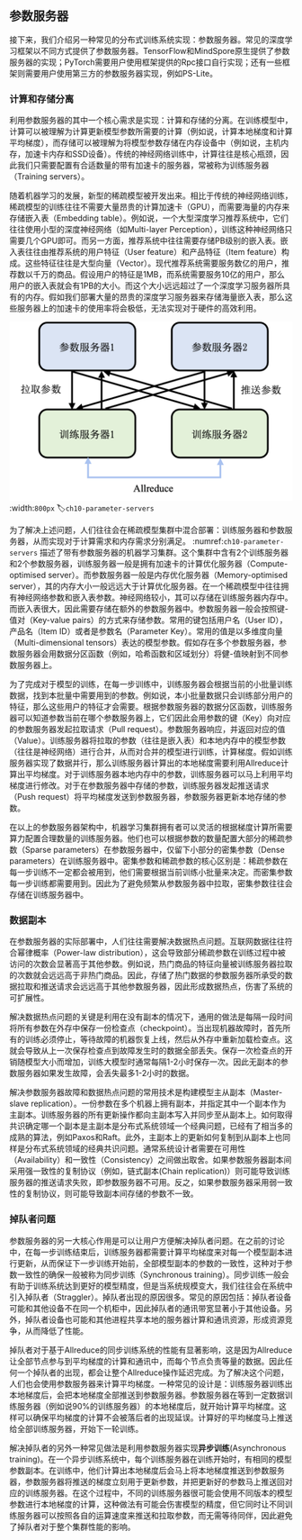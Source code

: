 ## 参数服务器

接下来，我们介绍另一种常见的分布式训练系统实现：参数服务器。常见的深度学习框架以不同方式提供了参数服务器。TensorFlow和MindSpore原生提供了参数服务器的实现；PyTorch需要用户使用框架提供的Rpc接口自行实现；还有一些框架则需要用户使用第三方的参数服务器实现，例如PS-Lite。

### 计算和存储分离

利用参数服务器的其中一个核心需求是实现：计算和存储的分离。在训练模型中，计算可以被理解为计算更新模型参数所需要的计算（例如说，计算本地梯度和计算平均梯度），而存储可以被理解为将模型参数存储在内存设备中（例如说，主机内存，加速卡内存和SSD设备）。传统的神经网络训练中，计算往往是核心瓶颈，因此我们只需要配置有合适数量的带有加速卡的服务器，常被称为训练服务器（Training servers）。

随着机器学习的发展，新型的稀疏模型被开发出来。相比于传统的神经网络训练，稀疏模型的训练往往不需要大量昂贵的计算加速卡（GPU），而需要海量的内存来存储嵌入表（Embedding table）。例如说，一个大型深度学习推荐系统中，它们往往使用小型的深度神经网络（如Multi-layer Perception），训练这种神经网络只需要几个GPU即可。而另一方面，推荐系统中往往需要存储PB级别的嵌入表。嵌入表往往由推荐系统的用户特征（User feature）和产品特征（Item feature）构成。这些特征往往是大型向量（Vector）。现代推荐系统需要服务数亿的用户，推荐数以千万的商品。假设用户的特征是1MB，而系统需要服务10亿的用户，那么用户的嵌入表就会有1PB的大小。而这个大小远远超过了一个深度学习服务器所具有的内存。假如我们部署大量的昂贵的深度学习服务器来存储海量嵌入表，那么这些服务器上的加速卡的使用率将会极低，无法实现对于硬件的高效利用。

![参数服务器](../img/ch09/ch10-parameter-servers.png)
:width:`800px`
:label:`ch10-parameter-servers`

为了解决上述问题，人们往往会在稀疏模型集群中混合部署：训练服务器和参数服务器，从而实现对于计算需求和内存需求分别满足。 :numref:`ch10-parameter-servers` 描述了带有参数服务器的机器学习集群。这个集群中含有2个训练服务器和2个参数服务器，训练服务器一般是拥有加速卡的计算优化服务器（Compute-optimised server）。而参数服务器一般是内存优化服务器（Memory-optimised server），其的内存大小一般远远大于计算优化服务器。在一个稀疏模型中往往拥有神经网络参数和嵌入表参数。神经网络较小，其可以存储在训练服务器内存中。而嵌入表很大，因此需要存储在额外的参数服务器中。参数服务器一般会按照键-值对（Key-value pairs）的方式来存储参数。常用的键包括用户名（User ID），产品名（Item ID）或者是参数名（Parameter Key）。常用的值是以多维度向量（Multi-dimensional tensors）表达的模型参数。假如存在多个参数服务器，参数服务器会用数据分区函数（例如，哈希函数和区域划分）将健-值映射到不同参数服务器上。

为了完成对于模型的训练，在每一步训练中，训练服务器会根据当前的小批量训练数据，找到本批量中需要用到的参数。例如说，本小批量数据只会训练部分用户的特征，那么这些用户的特征才会需要。根据参数服务器的数据分区函数，训练服务器可以知道参数当前在哪个参数服务器上，它们因此会用参数的键（Key）向对应的参数服务器发起拉取请求（Pull request）。参数服务器响应，并返回对应的值（Value）。训练服务器将拉取的参数（往往是嵌入表）和本地内存中的模型参数（往往是神经网络）进行合并，从而对合并的模型进行训练，计算梯度。假如训练服务器实现了数据并行，那么训练服务器计算出的本地梯度需要利用Allreduce计算出平均梯度。对于训练服务器本地内存中的参数，训练服务器可以马上利用平均梯度进行修改。对于在参数服务器中存储的参数，训练服务器发起推送请求（Push request）将平均梯度发送到参数服务器，参数服务器更新本地存储的参数。

在以上的参数服务器架构中，机器学习集群拥有者可以灵活的根据梯度计算所需要算力配置合理数量的训练服务器。他们也可以根据参数的数量配置大部分的稀疏参数（Sparse parameters）在参数服务器中，仅留下小部分的密集参数（Dense parameters）在训练服务器中。密集参数和稀疏参数的核心区别是：稀疏参数在每一步训练不一定都会被用到，他们需要根据当前训练小批量来决定。而密集参数每一步训练都需要用到。因此为了避免频繁从参数服务器中拉取，密集参数往往会存储在训练服务器中。

### 数据副本

在参数服务器的实际部署中，人们往往需要解决数据热点问题。互联网数据往往符合幂律概率（Power-law distribution），这会导致部分稀疏参数在训练过程中被访问的次数会显著高于其他参数。例如说，热门商品的特征向量被训练服务器拉取的次数就会远远高于非热门商品。因此，存储了热门数据的参数服务器所承受的数据拉取和推送请求会远远高于其他参数服务器，因此形成数据热点，伤害了系统的可扩展性。

解决数据热点问题的关键是利用在没有副本的情况下，通用的做法是每隔一段时间将所有参数在外存中保存一份检查点（checkpoint）。当出现机器故障时，首先所有的训练必须停止，等待故障的机器恢复上线，然后从外存中重新加载检查点。这就会导致从上一次保存检查点到故障发生时的数据全部丢失。保存一次检查点的开销随模型大小而增加，训练大模型时通常每隔1-2小时保存一次。因此无副本的参数服务器如果发生故障，会丢失最多1-2小时的数据。

解决参数服务器故障和数据热点问题的常用技术是构建模型主从副本（Master-slave replication）。一份参数在多个机器上拥有副本，并指定其中一个副本作为主副本。训练服务器的所有更新操作都向主副本写入并同步至从副本上。如何取得共识确定哪一个副本是主副本是分布式系统领域一个经典问题，已经有了相当多的成熟的算法，例如Paxos和Raft。此外，主副本上的更新如何复制到从副本上也同样是分布式系统领域的经典共识问题。通常系统设计者需要在可用性（Availability）和一致性（Consistency）之间做出取舍。如果参数服务器副本间采用强一致性的复制协议（例如，链式副本(Chain replication)）则可能导致训练服务器的推送请求失败，即参数服务器不可用。反之，如果参数服务器采用弱一致性的复制协议，则可能导致副本间存储的参数不一致。

### 掉队者问题

参数服务器的另一大核心作用是可以让用户方便解决掉队者问题。在之前的讨论中，在每一步训练结束后，训练服务器都需要计算平均梯度来对每一个模型副本进行更新，从而保证下一步训练开始前，全部模型副本的参数的一致性，这种对于参数一致性的确保一般被称为同步训练（Synchronous training）。同步训练一般会有助于训练系统达到更好的模型精度，但是当系统规模变大，我们往往会在系统中引入掉队者（Straggler）。掉队者出现的原因很多。常见的原因包括：掉队者设备可能和其他设备不在同一个机柜中，因此掉队者的通讯带宽显著小于其他设备。另外，掉队者设备也可能和其他进程共享本地的服务器计算和通讯资源，形成资源竞争，从而降低了性能。

掉队者对于基于Allreduce的同步训练系统的性能有显著影响，这是因为Allreduce让全部节点参与到平均梯度的计算和通讯中，而每个节点负责等量的数据。因此任何一个掉队者的出现，都会让整个Allreduce操作延迟完成。为了解决这个问题，人们也会使用参数服务器来计算平均梯度。一种常见的设计是：训练服务器训练出本地梯度后，会把本地梯度全部推送到参数服务器。参数服务器在等到一定数据训练服务器（例如说90%的训练服务器）的本地梯度后，就开始计算平均梯度。这样可以确保平均梯度的计算不会被落后者的出现延误。计算好的平均梯度马上推送给全部训练服务器，开始下一轮训练。

解决掉队者的另外一种常见做法是利用参数服务器实现**异步训练**(Asynchronous training)。在一个异步训练系统中，每个训练服务器在训练开始时，有相同的模型参数副本。在训练中，他们计算出本地梯度后会马上将本地梯度推送到参数服务器，参数服务器将推送的梯度立刻用于更新参数，并把更新好的参数马上推送回对应的训练服务器。在这个过程中，不同的训练服务器很可能会使用不同版本的模型参数进行本地梯度的计算，这种做法有可能会伤害模型的精度，但它同时让不同训练服务器可以按照各自的运算速度来推送和拉取参数，而无需等待同伴，因此避免了掉队者对于整个集群性能的影响。